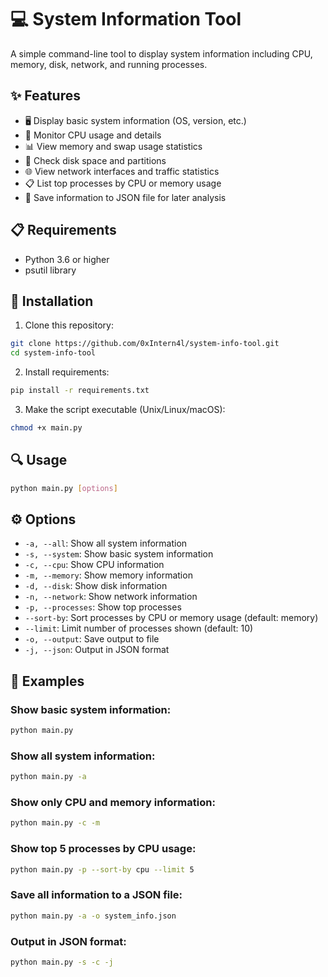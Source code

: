 # 💻 System Information Tool

A simple command-line tool to display system information including CPU, memory, disk, network, and running processes.

## ✨ Features

- 🖥️ Display basic system information (OS, version, etc.)
- 🧠 Monitor CPU usage and details
- 📊 View memory and swap usage statistics
- 💾 Check disk space and partitions
- 🌐 View network interfaces and traffic statistics
- 📋 List top processes by CPU or memory usage
- 💾 Save information to JSON file for later analysis

## 📋 Requirements

- Python 3.6 or higher
- psutil library

## 🚀 Installation

1. Clone this repository:
```bash
git clone https://github.com/0xIntern4l/system-info-tool.git
cd system-info-tool
```

2. Install requirements:
```bash
pip install -r requirements.txt
```

3. Make the script executable (Unix/Linux/macOS):
```bash
chmod +x main.py
```

## 🔍 Usage

```bash
python main.py [options]
```

## ⚙️ Options

- `-a, --all`: Show all system information
- `-s, --system`: Show basic system information
- `-c, --cpu`: Show CPU information
- `-m, --memory`: Show memory information
- `-d, --disk`: Show disk information
- `-n, --network`: Show network information
- `-p, --processes`: Show top processes
- `--sort-by`: Sort processes by CPU or memory usage (default: memory)
- `--limit`: Limit number of processes shown (default: 10)
- `-o, --output`: Save output to file
- `-j, --json`: Output in JSON format

## 📝 Examples

### Show basic system information:
```bash
python main.py
```

### Show all system information:
```bash
python main.py -a
```

### Show only CPU and memory information:
```bash
python main.py -c -m
```

### Show top 5 processes by CPU usage:
```bash
python main.py -p --sort-by cpu --limit 5
```

### Save all information to a JSON file:
```bash
python main.py -a -o system_info.json
```

### Output in JSON format:
```bash
python main.py -s -c -j
```

